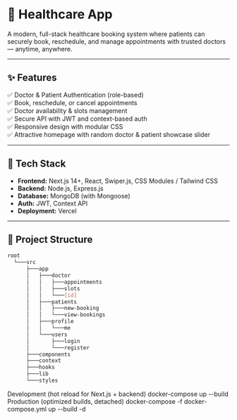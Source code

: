 # 🏥 Healthcare App

A modern, full-stack healthcare booking system where patients can securely book, reschedule, and manage appointments with trusted doctors — anytime, anywhere.

---

## ✨ Features

✅ Doctor & Patient Authentication (role-based)  
✅ Book, reschedule, or cancel appointments  
✅ Doctor availability & slots management  
✅ Secure API with JWT and context-based auth  
✅ Responsive design with modular CSS  
✅ Attractive homepage with random doctor & patient showcase slider

---

## 🧩 Tech Stack

- **Frontend:** Next.js 14+, React, Swiper.js, CSS Modules / Tailwind CSS
- **Backend:** Node.js, Express.js
- **Database:** MongoDB (with Mongoose)
- **Auth:** JWT, Context API
- **Deployment:** Vercel

---

## 📁 Project Structure
```bash
root
  └───src
      ├───app
      │   ├───doctor
      │   │   ├───appointments
      │   │   ├───slots
      │   │   └───[id]
      │   ├───patients
      │   │   ├───new-booking
      │   │   └───view-bookings
      │   ├───profile
      │   │   └───me
      │   └───users
      │       ├───login
      │       └───register
      ├───components
      ├───context
      ├───hooks
      ├───lib
      └───styles
```
Development (hot reload for Next.js + backend)
docker-compose up --build
Production (optimized builds, detached)
docker-compose -f docker-compose.yml up --build -d

